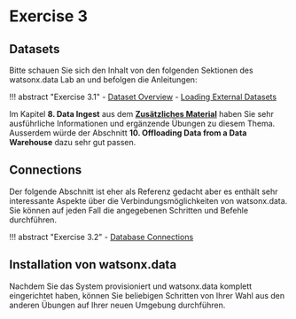 # Exercise 3

## Datasets

Bitte schauen Sie sich den Inhalt von den folgenden Sektionen des watsonx.data Lab an und befolgen die Anleitungen:

!!! abstract "Exercise 3.1"
    - [Dataset Overview](https://db2-dte-poc.github.io/wxddemo/wxd-datasets-intro/)
    - [Loading External Datasets](https://db2-dte-poc.github.io/wxddemo/wxd-datasets-load/)

Im Kapitel **8. Data Ingest** aus dem **[Zusätzliches Material](https://angel-ibm.github.io/wsdpe/extra/)** haben Sie sehr ausführliche Informationen und ergänzende Übungen zu diesem Thema. Ausserdem würde der Abschnitt **10. Offloading Data from a Data Warehouse** dazu sehr gut passen.

## Connections

Der folgende Abschnitt ist eher als Referenz gedacht aber es enthält sehr interessante Aspekte über die Verbindungsmöglichkeiten von watsonx.data. Sie können auf jeden Fall die angegebenen Schritten und Befehle durchführen.

!!! abstract "Exercise 3.2"
    - [Database Connections](https://db2-dte-poc.github.io/wxddemo/wxd-connections/)

## Installation von watsonx.data

Nachdem Sie das System provisioniert und watsonx.data komplett eingerichtet haben, können Sie beliebigen Schritten von Ihrer Wahl aus den anderen Übungen auf Ihrer neuen Umgebung durchführen.
